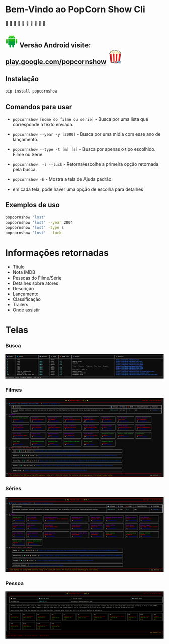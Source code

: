 # Bem-Vindo ao PopCorn Show Cli
:corn: :corn: :corn: :corn: :corn: :corn: :corn: :corn: :corn: :corn:
## <img src=assets/android.svg width=40px /> Versão Android visite: [play.google.com/popcornshow](https://play.google.com/store/apps/details?id=br.com.icaro.filme) ![alt text](assets/popcorn.png)



## Instalação
``` bash
pip install popcornshow
```

## Comandos para usar

* `popcornshow [nome do filme ou serie]` - Busca por uma lista que corresponde a texto enviada.
* `popcornshow --year -y [2000]` - Busca por uma midia com esse ano de lançamento.
* `popcornshow --type -t [m] [s]` - Busca por apenas o tipo escolhido. Filme ou Série.
* `popcornshow  -l --luck` - Retorna/escolhe a primeira opção retornada pela busca.
* `popcornshow -h` - Mostra a tela de Ajuda padrão.

* em cada tela, pode haver uma opção de escolha para detalhes

## Exemplos de uso

```bash 
popcornshow 'lost'
popcornshow 'lost' --year 2004
popcornshow 'lost' -type s    
popcornshow 'lost' --luck
```

# Informações retornadas
- Titulo
- Nota IMDB
- Pessoas do Filme/Série
- Detalhes sobre atores
- Descrição
- Lançamento
- Classificação
- Trailers
- Onde assistir

# Telas
### Busca 
![](assets/cli_search.png)

### Filmes
![](assets/show_movie.png)  
  
### Séries
![](assets/show_serie.png)  

### Pessoa
![](assets/person.png)
